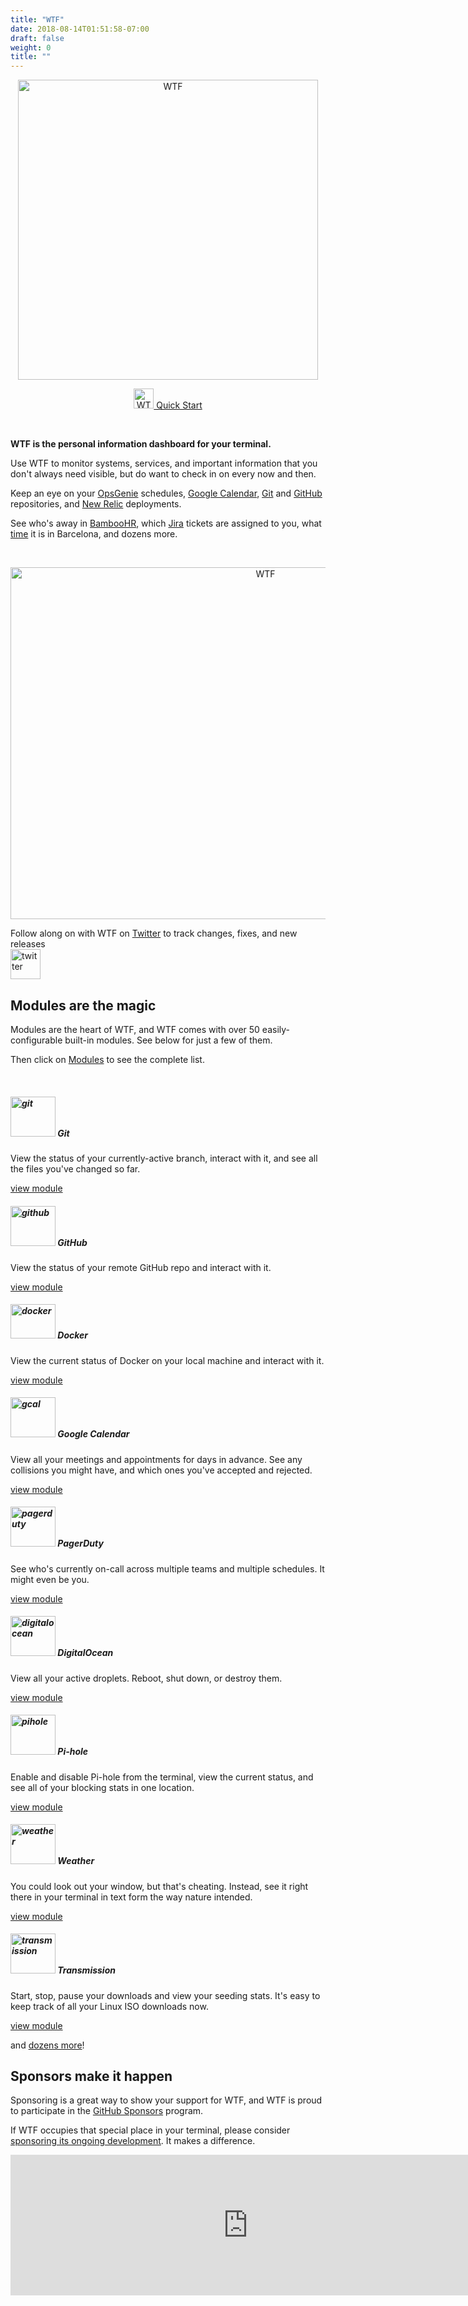 ```yaml
---
title: "WTF"
date: 2018-08-14T01:51:58-07:00
draft: false
weight: 0
title: ""
---
```


<p align="center">
    <img src="imgs/logo_transparent.png" title="WTF" alt="WTF" width="480" height="480" />
</p>

<p align="center">
    <a href="/getting_started" class="btn btn-primary quick-start" role="button">
      <img src="imgs/icons/rocket.png" title="WTF" alt="WTF" width="32" height="32" /> 
      Quick Start
    </a>
</p>

<p>&nbsp;</p>

**WTF is the personal information dashboard for your terminal.**

Use WTF to monitor systems, services, and important information that you don't always need visible, but do want to check in on every now and then.

Keep an eye on your [OpsGenie](/modules/opsgenie) schedules, [Google Calendar](/modules/google/gcal), [Git](/modules/git) and [GitHub](/modules/github) repositories, and [New Relic](/modules/newrelic) deployments.

See who's away in [BambooHR](/modules/bamboohr), which [Jira](/modules/jira) tickets are assigned to you, what [time](/modules/clocks) it is in Barcelona, and dozens more.

<p>&nbsp;</p>

<p align="center">
    <img src="imgs/screenshot.png" title="WTF" alt="WTF" width="800" height="563" />
</p>

<div class="call-to-action">
  <div class="cta-row">
    <div class='cta-text'>
      Follow along on with WTF on <a href="https://twitter.com/wtfutil">Twitter</a> to track changes, fixes, and new releases
    </div>
    <div class='cta-link'>
      <a href="https://twitter.com/wtfutil">
        <img src="/imgs/services/twitter.png" width="48" height="48" alt="twitter" title="twitter" />
      </a>
    </div>
  </div>
</div>

## Modules are the magic

<p>
Modules are the heart of WTF, and WTF comes with over 50 easily-configurable built-in modules. See below for just a few of them.
</p>
<p>
Then click on <a href="/modules">Modules</a> to see the complete list.
</p>

<p>&nbsp;</p>

<div class="card-group">
  <div class="card">
    <div class="card-body">
      <h5 class="card-title">
        <img src="/imgs/services/git.png" width="72" height="64" alt="git" title="git" />
        Git
      </h5>
      <p class="card-text">
        View the status of your currently-active branch, interact with it, and see all the files you've changed so far.
      </p>
    </div>
    <div class="card-footer">
      <div class="centered"><a href="/modules/git/" >view module</a></div>
    </div>
  </div>
  <div class="card">
    <div class="card-body">
      <h5 class="card-title">
        <img src="/imgs/services/github.png" width="72" height="64" alt="github" title="github" />
        GitHub
      </h5>
      <p class="card-text">
        View the status of your remote GitHub repo and interact with it.
      </p>
    </div>
    <div class="card-footer">
      <div class="centered"><a href="/modules/github/" >view module</a></div>
    </div>
  </div>
  <div class="card">
    <div class="card-body">
      <h5 class="card-title">
        <img src="/imgs/services/docker.png" width="72" height="55" alt="docker" title="docker" />
        Docker
      </h5>
      <p class="card-text">
        View the current status of Docker on your local machine and interact with it.
      </p>
    </div>
    <div class="card-footer">
      <div class="centered"><a href="/modules/docker/" >view module</a></div>
    </div>
  </div>
</div>

<div class="card-group mt-4">
  <div class="card">
    <div class="card-body">
      <h5 class="card-title">
        <img src="/imgs/services/gcal.png" width="72" height="64" alt="gcal" title="gcal" />
        Google Calendar
      </h5>
      <p class="card-text">
        View all your meetings and appointments for days in advance. See any collisions you might have, and which ones you've accepted and rejected.
      </p>
    </div>
    <div class="card-footer">
      <div class="centered"><a href="/modules/google/gcal/" >view module</a></div>
    </div>
  </div>
  <div class="card">
    <div class="card-body">
      <h5 class="card-title">
        <img src="/imgs/services/pagerduty.jpg" width="72" height="64" alt="pagerduty" title="pagerduty" />
        PagerDuty
      </h5>
      <p class="card-text">
        See who's currently on-call across multiple teams and multiple schedules. It might even be you.
      </p>
    </div>
    <div class="card-footer">
      <div class="centered"><a href="/modules/pagerduty/" >view module</a></div>
    </div>
  </div>
  <div class="card">
    <div class="card-body">
      <h5 class="card-title">
        <img src="/imgs/services/digitalocean.png" width="72" height="64" alt="digitalocean" title="digitalocean" />
        DigitalOcean
      </h5>
      <p class="card-text">
        View all your active droplets. Reboot, shut down, or destroy them.
      </p>
    </div>
    <div class="card-footer">
      <div class="centered"><a href="/modules/digitalocean/" >view module</a></div>
    </div>
  </div>
</div>

<div class="card-group mt-4">
  <div class="card">
    <div class="card-body">
      <h5 class="card-title">
        <img src="/imgs/services/pihole.png" width="72" height="64" alt="pihole" title="pihole" />
        Pi-hole
      </h5>
      <p class="card-text">
        Enable and disable Pi-hole from the terminal, view the current status, and see all of your blocking stats in one location. 
      </p>
    </div>
    <div class="card-footer">
      <div class="centered"><a href="/modules/pihole/" >view module</a></div>
    </div>
  </div>
  <div class="card">
    <div class="card-body">
      <h5 class="card-title">
        <img src="/imgs/services/weather.jpg" width="72" height="64" alt="weather" title="weather" />
        Weather
      </h5>
      <p class="card-text">
        You could look out your window, but that's cheating. Instead, see it right there in your terminal in text form the way nature intended.
      </p>
    </div>
    <div class="card-footer">
      <div class="centered"><a href="/modules/weather/" >view module</a></div>
    </div>
  </div>
  <div class="card">
    <div class="card-body">
      <h5 class="card-title">
        <img src="/imgs/services/transmission.png" width="72" height="64" alt="transmission" title="transmission" />
        Transmission
      </h5>
      <p class="card-text">
        Start, stop, pause your downloads and view your seeding stats. It's easy to keep track of all your Linux ISO downloads now.
      </p>
    </div>
    <div class="card-footer">
      <div class="centered"><a href="/modules/transmission/" >view module</a></div>
    </div>
  </div>
</div>

<p class="mt-3">
  and <a href="/modules">dozens more</a>!
</p>

## Sponsors make it happen

Sponsoring is a great way to show your support for WTF, and WTF is proud to participate in the <a href="https://github.com/sponsors/senorprogrammer">GitHub Sponsors</a> program. 

If WTF occupies that special place in your terminal, please consider <a href="https://github.com/sponsors/senorprogrammer">sponsoring its ongoing development</a>. It makes a difference.

<iframe src="https://github.com/sponsors/senorprogrammer/card" title="Sponsor senorprogrammer" height="225" width="760" style="border: 0;"></iframe>